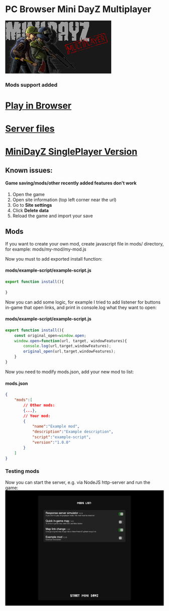 # PC Browser Mini DayZ Multiplayer
[![Mini DayZ](./client/loading-logo.png)](https://raw.githack.com/MeterPreter57/minidayz-multiplayer/main/client/index.html)

### Mods support added

# [Play in Browser](https://raw.githack.com/MeterPreter57/minidayz-multiplayer/main/client/index.html)

# [Server files](https://github.com/MeterPreter57/minidayz-multiplayer/releases/tag/server-files)

# [MiniDayZ SinglePlayer Version](https://github.com/MeterPreter57/MiniDayZ-PC)

## Known issues:
#### Game saving/mods/other recently added features don't work
1. Open the game  
2. Open site information (top left corner near the url)
3. Go to **Site settings**
4. Click **Delete data**
5. Reload the game and import your save


## Mods
If you want to create your own mod, create javascript file in mods/ directory, for example: mods/my-mod/my-mod.js


Now you must to add exported install function: 
#### mods/example-script/example-script.js
```js
export function install(){

}
```

Now you can add some logic, for example I tried to add listener for buttons in-game that open links, and print in console.log what they want to open:

#### mods/example-script/example-script.js
```js
export function install(){
	const original_open=window.open;
	window.open=function(url, target, windowFeatures){
		console.log(url,target,windowFeatures);
		original_open(url,target,windowFeatures);
	}
}
```

Now you need to modify mods.json, add your new mod to list:

#### mods.json
```json
{
	"mods":[
		// Other mods:
		{...},
		// Your mod:
		{
			"name":"Example mod",
			"description":"Example description",
			"script":"example-script",
			"version":"1.0.0"
		}
	]
}
```

### Testing mods
Now you can start the server, e.g. via NodeJS http-server and run the game:
![Browser Mini DayZ mods selector](./example.png)

